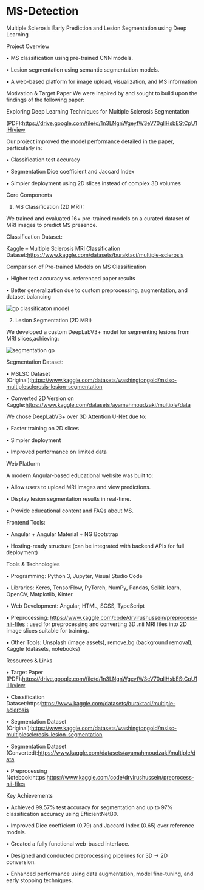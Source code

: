 # MS-Detection
Multiple Sclerosis Early Prediction and Lesion Segmentation using Deep Learning


Project Overview

•	MS classification using pre-trained CNN models.

•	Lesion segmentation using semantic segmentation models.

•	A web-based platform for image upload, visualization, and MS information


Motivation & Target Paper
We were inspired by and sought to build upon the findings of the following paper:

 Exploring Deep Learning Techniques for Multiple Sclerosis Segmentation
 
 (PDF):https://drive.google.com/file/d/1n3LNgnWgeyfW3eV70gllHsbEStCpU1lH/view
 
Our project improved the model performance detailed in the paper, particularly in:

•	Classification test accuracy

•	Segmentation Dice coefficient and Jaccard Index

•	Simpler deployment using 2D slices instead of complex 3D volumes


Core Components

1.	MS Classification (2D MRI):
   
We trained and evaluated 16+ pre-trained models on a curated dataset of MRI images to predict MS presence.

 Classification Dataset:
 
Kaggle – Multiple Sclerosis MRI Classification Dataset:https://www.kaggle.com/datasets/buraktaci/multiple-sclerosis

 Comparison of Pre-trained Models on MS Classification 
 
•	Higher test accuracy vs. referenced paper results

•	Better generalization due to custom preprocessing, augmentation, and dataset balancing


![gp classificaton model](https://github.com/user-attachments/assets/29131733-3992-4b54-bb84-e5d28ffd2b77)

2.	Lesion Segmentation (2D MRI)
   
We developed a custom DeepLabV3+ model for segmenting lesions from MRI slices,achieving:

![segmentation gp](https://github.com/user-attachments/assets/40d283f4-1cb6-4fbd-8566-3ecf7d5c57a9)

  Segmentation Dataset:
  
•	MSLSC Dataset (Original):https://www.kaggle.com/datasets/washingtongold/mslsc-multiplesclerosis-lesion-segmentation

•	Converted 2D Version on Kaggle:https://www.kaggle.com/datasets/ayamahmoudzaki/multiple/data


We chose DeepLabV3+ over 3D Attention U-Net due to:

•	Faster training on 2D slices

•	Simpler deployment

•	Improved performance on limited data

Web Platform

A modern Angular-based educational website was built to:

•	Allow users to upload MRI images and view predictions.

•	Display lesion segmentation results in real-time.

•	Provide educational content and FAQs about MS.


 Frontend Tools:
 
•	Angular + Angular Material + NG Bootstrap

•	Hosting-ready structure (can be integrated with backend APIs for full deployment)


Tools & Technologies

•	Programming: Python 3, Jupyter, Visual Studio Code

•	Libraries: Keres, TensorFlow, PyTorch, NumPy, Pandas, Scikit-learn, OpenCV, Matplotlib, Kinter.

•	Web Development: Angular, HTML, SCSS, TypeScript

•	Preprocessing: https://www.kaggle.com/code/drvirushussein/preprocess-nii-files : used for preprocessing and converting 3D .nii MRI files into 2D image slices suitable for training.

•	Other Tools: Unsplash (image assets), remove.bg (background removal), Kaggle (datasets, notebooks)

Resources & Links

•	 Target Paper (PDF):https://drive.google.com/file/d/1n3LNgnWgeyfW3eV70gllHsbEStCpU1lH/view

•	 Classification Dataset:https:https://www.kaggle.com/datasets/buraktaci/multiple-sclerosis

•	 Segmentation Dataset (Original):https://www.kaggle.com/datasets/washingtongold/mslsc-multiplesclerosis-lesion-segmentation

•	 Segmentation Dataset (Converted):https://www.kaggle.com/datasets/ayamahmoudzaki/multiple/data

•	 Preprocessing Notebook:https:https://www.kaggle.com/code/drvirushussein/preprocess-nii-files

 Key Achievements
 
•	Achieved 99.57% test accuracy for segmentation and up to 97% classification accuracy using EfficientNetB0.

•	Improved Dice coefficient (0.79) and Jaccard Index (0.65) over reference models.

•	Created a fully functional web-based interface.

•	Designed and conducted preprocessing pipelines for 3D → 2D conversion.

•	Enhanced performance using data augmentation, model fine-tuning, and early stopping techniques.










